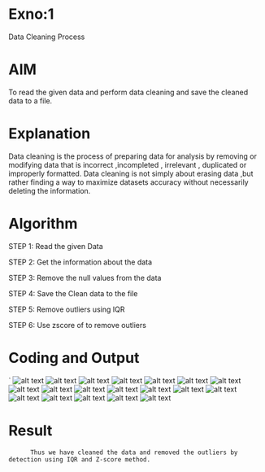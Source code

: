 # Exno:1
Data Cleaning Process

# AIM
To read the given data and perform data cleaning and save the cleaned data to a file.

# Explanation
Data cleaning is the process of preparing data for analysis by removing or modifying data that is incorrect ,incompleted , irrelevant , duplicated or improperly formatted. Data cleaning is not simply about erasing data ,but rather finding a way to maximize datasets accuracy without necessarily deleting the information.

# Algorithm
STEP 1: Read the given Data

STEP 2: Get the information about the data

STEP 3: Remove the null values from the data

STEP 4: Save the Clean data to the file

STEP 5: Remove outliers using IQR

STEP 6: Use zscore of to remove outliers

# Coding and Output
`
    ![alt text](<Screenshot 2025-05-06 174843.png>)
    ![alt text](<Screenshot 2025-05-06 174855.png>)
    ![alt text](<Screenshot 2025-05-06 174908.png>)
    ![alt text](<Screenshot 2025-05-06 174931.png>)
    ![alt text](<Screenshot 2025-05-06 174940.png>)
    ![alt text](<Screenshot 2025-05-06 175356.png>)
    ![alt text](<Screenshot 2025-05-06 175414.png>)
    ![alt text](<Screenshot 2025-05-06 175429.png>)
    ![alt text](<Screenshot 2025-05-06 175441.png>)
    ![alt text](<Screenshot 2025-05-06 175456.png>)
    ![alt text](<Screenshot 2025-05-06 175506.png>)
    ![alt text](<Screenshot 2025-05-06 175518.png>)
    ![alt text](<Screenshot 2025-05-06 175529.png>)
    ![alt text](<Screenshot 2025-05-06 175545.png>)
    ![alt text](<Screenshot 2025-05-06 175600.png>)
    ![alt text](<Screenshot 2025-05-06 175611.png>)
    ![alt text](<Screenshot 2025-05-06 175627.png>)
    ![alt text](<Screenshot 2025-05-06 175638.png>)
    ![alt text](<Screenshot 2025-05-06 175650.png>)

# Result

          Thus we have cleaned the data and removed the outliers by detection using IQR and Z-score method.
